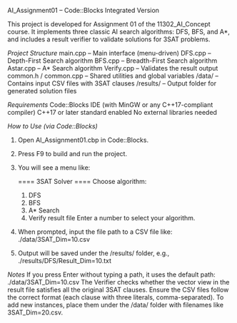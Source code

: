 AI_Assignment01 – Code::Blocks Integrated Version

This project is developed for Assignment 01 of the 11302_AI_Concept course.
It implements three classic AI search algorithms: DFS, BFS, and A*, and includes a result verifier to validate solutions for 3SAT problems.

*Project Structure*
main.cpp – Main interface (menu-driven)
DFS.cpp – Depth-First Search algorithm
BFS.cpp – Breadth-First Search algorithm
Astar.cpp – A* Search algorithm
Verify.cpp – Validates the result output
common.h / common.cpp – Shared utilities and global variables
/data/ – Contains input CSV files with 3SAT clauses
/results/ – Output folder for generated solution files

*Requirements*
Code::Blocks IDE (with MinGW or any C++17-compliant compiler)
C++17 or later standard enabled
No external libraries needed

*How to Use (via Code::Blocks)*
1. Open AI_Assignment01.cbp in Code::Blocks.
2. Press F9 to build and run the project.
3. You will see a menu like:

   ==== 3SAT Solver ====
   Choose algorithm:
   1. DFS
   2. BFS
   3. A* Search
   4. Verify result file
   Enter a number to select your algorithm.

4. When prompted, input the file path to a CSV file like:
      ./data/3SAT_Dim=10.csv
5. Output will be saved under the /results/ folder, e.g.,
      ./results/DFS/Result_Dim=10.txt

*Notes*
If you press Enter without typing a path, it uses the default path:
./data/3SAT_Dim=10.csv
The Verifier checks whether the vector view in the result file satisfies all the original 3SAT clauses.
Ensure the CSV files follow the correct format (each clause with three literals, comma-separated).
To add new instances, place them under the /data/ folder with filenames like 3SAT_Dim=20.csv.
